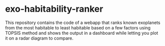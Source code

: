 # exo-habitability-ranker
This repository contains the code of a webapp that ranks known exoplanets from the most habitable to least habitable based on a few factors using TOPSIS method and shows the output in a dashboard while letting you plot it on a radar diagram to compare.
